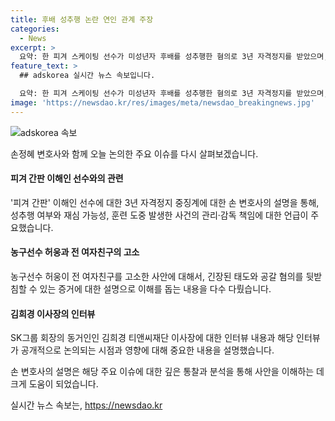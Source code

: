 ```yaml
---
title: 후배 성추행 논란 연인 관계 주장
categories:
  - News
excerpt: >
  요약: 한 피겨 스케이팅 선수가 미성년자 후배를 성추행한 혐의로 3년 자격정지를 받았으며, 선수는 후배와 연인이었다고 주장하고 있다. 동시에, 다른 농구선수의 전 여자친구가 보복적인 협박과 함께 돈을 요구하고 있다는 고소를 했다는 소식도 상습되고 있다. 또한, 최태원 SK그룹 회장의 동거인이자 김희경 티앤씨재단 이사장이 최근 인터뷰에서 이혼소송과 위자료 소송에 대한 긴장과 조심을 언급하며 관심을 모으고 있다. 이러한 사건들이 각종 관심을 모으며 논란이 되고 있다.
feature_text: >
  ## adskorea 실시간 뉴스 속보입니다.

  요약: 한 피겨 스케이팅 선수가 미성년자 후배를 성추행한 혐의로 3년 자격정지를 받았으며, 선수는 후배와 연인이었다고 주장하고 있다. 동시에, 다른 농구선수의 전 여자친구가 보복적인 협박과 함께 돈을 요구하고 있다는 고소를 했다는 소식도 상습되고 있다. 또한, 최태원 SK그룹 회장의 동거인이자 김희경 티앤씨재단 이사장이 최근 인터뷰에서 이혼소송과 위자료 소송에 대한 긴장과 조심을 언급하며 관심을 모으고 있다. 이러한 사건들이 각종 관심을 모으며 논란이 되고 있다.
image: 'https://newsdao.kr/res/images/meta/newsdao_breakingnews.jpg'
---
```


<p><img src="https://newsdao.kr/res/images/meta/newsdao_breakingnews.jpg" alt="adskorea 속보" /></p>

<p>손정혜 변호사와 함께 오늘 논의한 주요 이슈를 다시 살펴보겠습니다.</p>

<h4>피겨 간판 이해인 선수와의 관련</h4>

<p>'피겨 간판' 이해인 선수에 대한 3년 자격정지 중징계에 대한 손 변호사의 설명을 통해, 성추행 여부와 재심 가능성, 훈련 도중 발생한 사건의 관리·감독 책임에 대한 언급이 주요했습니다.</p>

<h4>농구선수 허웅과 전 여자친구의 고소</h4>

<p>농구선수 허웅이 전 여자친구를 고소한 사안에 대해서, 긴장된 태도와 공갈 혐의를 뒷받침할 수 있는 증거에 대한 설명으로 이해를 돕는 내용을 다수 다뤘습니다.</p>

<h4>김희경 이사장의 인터뷰</h4>

<p>SK그룹 회장의 동거인인 김희경 티앤씨재단 이사장에 대한 인터뷰 내용과 해당 인터뷰가 공개적으로 논의되는 시점과 영향에 대해 중요한 내용을 설명했습니다.</p>

<p>손 변호사의 설명은 해당 주요 이슈에 대한 깊은 통찰과 분석을 통해 사안을 이해하는 데 크게 도움이 되었습니다.</p>
실시간 뉴스 속보는, <a href="https://newsdao.kr" rel="dofollow">https://newsdao.kr</a>


